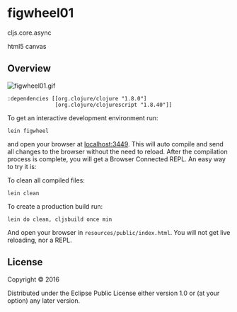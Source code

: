 # figwheel01

cljs.core.async

html5 canvas

## Overview

![figwheel01.gif](https://raw.githubusercontent.com/griffio/figwheel01/master/figwheel01.gif)

~~~
:dependencies [[org.clojure/clojure "1.8.0"]
               [org.clojure/clojurescript "1.8.40"]]
~~~
To get an interactive development environment run:

~~~
lein figwheel
~~~

and open your browser at [localhost:3449](http://localhost:3449/).
This will auto compile and send all changes to the browser without the
need to reload. After the compilation process is complete, you will
get a Browser Connected REPL. An easy way to try it is:

To clean all compiled files:
~~~
lein clean
~~~

To create a production build run:
~~~
lein do clean, cljsbuild once min
~~~

And open your browser in `resources/public/index.html`. You will not get live reloading, nor a REPL.

## License

Copyright © 2016

Distributed under the Eclipse Public License either version 1.0 or (at your option) any later version.
